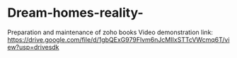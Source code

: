 # Dream-homes-reality-
Preparation and maintenance of zoho books
Video demonstration link: https://drive.google.com/file/d/1gbQExG979Flvm6nJcMIIxSTTcVWcmq6T/view?usp=drivesdk
